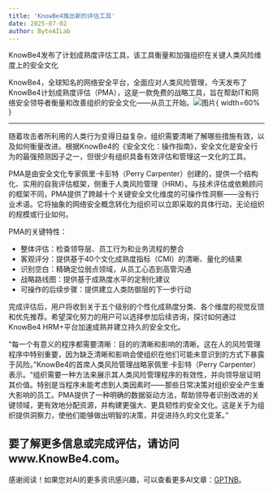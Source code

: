 ```yaml
---
title: 'KnowBe4推出新的评估工具'
date: 2025-07-02
author: ByteAILab
---
```


KnowBe4发布了计划成熟度评估工具，该工具衡量和加强组织在关键人类风险维度上的安全文化

KnowBe4，全球知名的网络安全平台，全面应对人类风险管理，今天发布了KnowBe4计划成熟度评估（PMA），这是一款免费的战略工具，旨在帮助IT和网络安全领导者衡量和改善组织的安全文化——从员工开始。![图片](https://ai-techpark.com/wp-content/uploads/KnowBe4-5.jpg){ width=60% }

---


随着攻击者所利用的人类行为变得日益复杂，组织需要清晰了解哪些措施有效，以及如何衡量改进。根据KnowBe4的《安全文化：操作指南》，安全文化是安全行为的最强预测因子之一，但很少有组织具备有效评估和管理这一文化的工具。

PMA是由安全文化专家佩里·卡彭特（Perry Carpenter）创建的，提供一个结构化、实用的自我评估框架，侧重于人类风险管理（HRM）。与技术评估或依赖顾问的框架不同，PMA提供了跨越十个关键安全文化维度的可操作性洞察——没有行业术语。它将抽象的网络安全概念转化为组织可以立即采取的具体行动，无论组织的规模或行业如何。

PMA的关键特性：

- 整体评估：检查领导层、员工行为和业务流程的整合
- 客观评分：提供基于40个文化成熟度指标（CMI）的清晰、量化的结果
- 识别空白：精确定位弱点领域，从员工心态到高管沟通
- 战略路线图：提供基于成熟度水平的定制化建议
- 可操作的后续步骤：提供建立人类防御层的下一步行动

完成评估后，用户将收到关于五个级别的个性化成熟度分类、各个维度的视觉反馈和优先推荐。希望深化努力的用户可以选择参加后续咨询，探讨如何通过KnowBe4 HRM+平台加速成熟并建立持久的安全文化。

“每一个有意义的程序都需要清晰：目的的清晰和影响的清晰。这在人的风险管理程序中特别重要，因为缺乏清晰和影响会使组织在他们可能未意识到的方式下暴露于风险。”KnowBe4的首席人类风险管理战略家佩里·卡彭特（Perry Carpenter）表示。“组织需要一种方法来展示其人类风险管理程序的有效性，并向领导层证明其价值。特别是当程序未能考虑到人类因素时——那些日常决策对组织安全产生重大影响的员工。PMA提供了一种明确的数据驱动方法，帮助领导者识别改进的关键领域，更有效地分配资源，并构建更强大、更具韧性的安全文化。这是关于为组织提供洞察力，使他们能够做出明智的决策，并促进持久的文化变革。”

要了解更多信息或完成评估，请访问www.KnowBe4.com。
---
感谢阅读！如果您对AI的更多资讯感兴趣，可以查看更多AI文章：[GPTNB](https://gptnb.com)。